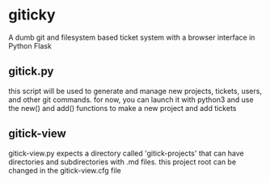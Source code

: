 # giticky
A dumb git and filesystem based ticket system with a browser interface in Python Flask

## gitick.py
this script will be used to generate and manage new projects, tickets, users,
and other git commands.  for now, you can launch it with python3 and use the
new() and add() functions to make a new project and add tickets

## gitick-view
gitick-view.py expects a directory called 'gitick-projects' that can have 
directories and subdirectories with .md files.  this project root can be 
changed in the gitick-view.cfg file


